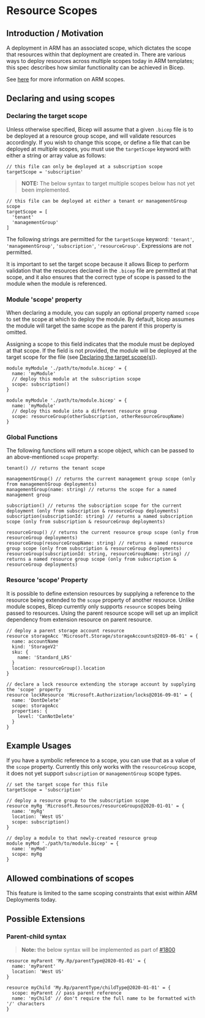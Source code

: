 # Resource Scopes

## Introduction / Motivation

A deployment in ARM has an associated scope, which dictates the scope that resources within that deployment are created in. There are various ways to deploy resources across multiple scopes today in ARM templates; this spec describes how similar functionality can be achieved in Bicep.

See [here][arm-scopes] for more information on ARM scopes.

## Declaring and using scopes

### Declaring the target scope

Unless otherwise specified, Bicep will assume that a given `.bicep` file is to be deployed at a resource group scope, and will validate resources accordingly. If you wish to change this scope, or define a file that can be deployed at multiple scopes, you must use the `targetScope` keyword with either a string or array value as follows:

```bicep
// this file can only be deployed at a subscription scope
targetScope = 'subscription'
```

> **NOTE:** The below syntax to target multiple scopes below has not yet been implemented.

```bicep
// this file can be deployed at either a tenant or managementGroup scope
targetScope = [
  'tenant'
  'managementGroup'
]
```

The following strings are permitted for the `targetScope` keyword: `'tenant'`, `'managementGroup'`, `'subscription'`, `'resourceGroup'`. Expressions are not permitted.

It is important to set the target scope because it allows Bicep to perform validation that the resources declared in the `.bicep` file are permitted at that scope, and it also ensures that the correct type of scope is passed to the module when the module is referenced.

### Module 'scope' property

When declaring a module, you can supply an optional property named `scope` to set the scope at which to deploy the module. By default, bicep assumes the module will target the same scope as the parent if this property is omitted.

Assigning a scope to this field indicates that the module must be deployed at that scope. If the field is not provided, the module will be deployed at the target scope for the file (see [Declaring the target scope(s)](#declaring-the-target-scopes)).

```bicep
module myModule './path/to/module.bicep' = {
  name: 'myModule'
  // deploy this module at the subscription scope
  scope: subscription()
}

module myModule './path/to/module.bicep' = {
  name: 'myModule'
  // deploy this module into a different resource group
  scope: resourceGroup(otherSubscription, otherResourceGroupName)
}
```

### Global Functions

The following functions will return a scope object, which can be passed to an above-mentioned `scope` property:

```bicep
tenant() // returns the tenant scope

managementGroup() // returns the current management group scope (only from managementGroup deployments)
managementGroup(name: string) // returns the scope for a named management group

subscription() // returns the subscription scope for the current deployment (only from subscription & resourceGroup deployments)
subscription(subscriptionId: string) // returns a named subscription scope (only from subscription & resourceGroup deployments)

resourceGroup() // returns the current resource group scope (only from resourceGroup deployments)
resourceGroup(resourceGroupName: string) // returns a named resource group scope (only from subscription & resourceGroup deployments)
resourceGroup(subscriptionId: string, resourceGroupName: string) // returns a named resource group scope (only from subscription & resourceGroup deployments)
```

### Resource 'scope' Property

It is possible to define extension resources by supplying a reference to the resource being extended to the `scope` property of another resource. Unlike module scopes, Bicep currently only supports `resource` scopes being passed to resources. Using the parent resource scope will set up an implicit dependency from extension resource on parent resource.

```bicep
// deploy a parent storage account resource
resource storageAcc 'Microsoft.Storage/storageAccounts@2019-06-01' = {
  name: accountName
  kind: 'StorageV2'
  sku: {
    name: 'Standard_LRS'
  }
  location: resourceGroup().location
}

// declare a lock resource extending the storage account by supplying the 'scope' property
resource lockResource 'Microsoft.Authorization/locks@2016-09-01' = {
  name: 'DontDelete'
  scope: storageAcc
  properties: {
    level: 'CanNotDelete'
  }
}
```

## Example Usages

If you have a symbolic reference to a scope, you can use that as a value of the `scope` property. Currently this only works with the `resourceGroup` scope, it does not yet support `subscription` or `managementGroup` scope types.

```bicep
// set the target scope for this file
targetScope = 'subscription'

// deploy a resource group to the subscription scope
resource myRg 'Microsoft.Resources/resourceGroups@2020-01-01' = {
  name: 'myRg'
  location: 'West US'
  scope: subscription()
}

// deploy a module to that newly-created resource group
module myMod './path/to/module.bicep' = {
  name: 'myMod'
  scope: myRg
}
```

## Allowed combinations of scopes

This feature is limited to the same scoping constraints that exist within ARM Deployments today.

## Possible Extensions

### Parent-child syntax

>**Note:** the below syntax will be implemented as part of [#1800](https://github.com/Azure/bicep/pull/1800) 

```bicep
resource myParent 'My.Rp/parentType@2020-01-01' = {
  name: 'myParent'
  location: 'West US'
}

resource myChild 'My.Rp/parentType/childType@2020-01-01' = {
  scope: myParent // pass parent reference
  name: 'myChild' // don't require the full name to be formatted with '/' characters
}
```

[arm-scopes]: https://docs.microsoft.com/azure/azure-resource-manager/management/overview#understand-scope
